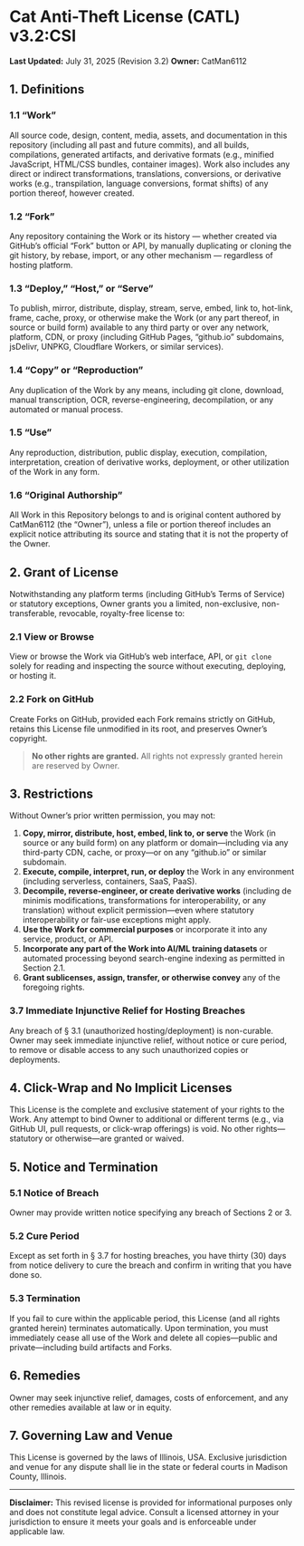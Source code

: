 # Cat Anti-Theft License (CATL) v3.2:CSI
**Last Updated:** July 31, 2025 (Revision 3.2)
**Owner:** CatMan6112

## 1. Definitions

### 1.1 “Work”
All source code, design, content, media, assets, and documentation in this repository (including all past and future commits), and all builds, compilations, generated artifacts, and derivative formats (e.g., minified JavaScript, HTML/CSS bundles, container images). Work also includes any direct or indirect transformations, translations, conversions, or derivative works (e.g., transpilation, language conversions, format shifts) of any portion thereof, however created.

### 1.2 “Fork”
Any repository containing the Work or its history — whether created via GitHub’s official “Fork” button or API, by manually duplicating or cloning the git history, by rebase, import, or any other mechanism — regardless of hosting platform.

### 1.3 “Deploy,” “Host,” or “Serve”
To publish, mirror, distribute, display, stream, serve, embed, link to, hot-link, frame, cache, proxy, or otherwise make the Work (or any part thereof, in source or build form) available to any third party or over any network, platform, CDN, or proxy (including GitHub Pages, “github.io” subdomains, jsDelivr, UNPKG, Cloudflare Workers, or similar services).

### 1.4 “Copy” or “Reproduction”
Any duplication of the Work by any means, including git clone, download, manual transcription, OCR, reverse-engineering, decompilation, or any automated or manual process.

### 1.5 “Use”
Any reproduction, distribution, public display, execution, compilation, interpretation, creation of derivative works, deployment, or other utilization of the Work in any form.

### 1.6 “Original Authorship”
All Work in this Repository belongs to and is original content authored by CatMan6112 (the “Owner”), unless a file or portion thereof includes an explicit notice attributing its source and stating that it is not the property of the Owner.

## 2. Grant of License

Notwithstanding any platform terms (including GitHub’s Terms of Service) or statutory exceptions, Owner grants you a limited, non-exclusive, non-transferable, revocable, royalty-free license to:

### 2.1 View or Browse  
View or browse the Work via GitHub’s web interface, API, or `git clone` solely for reading and inspecting the source without executing, deploying, or hosting it.

### 2.2 Fork on GitHub  
Create Forks on GitHub, provided each Fork remains strictly on GitHub, retains this License file unmodified in its root, and preserves Owner’s copyright.

> **No other rights are granted.** All rights not expressly granted herein are reserved by Owner.

## 3. Restrictions

Without Owner’s prior written permission, you may not:

1. **Copy, mirror, distribute, host, embed, link to, or serve** the Work (in source or any build form) on any platform or domain—including via any third-party CDN, cache, or proxy—or on any “github.io” or similar subdomain.  
2. **Execute, compile, interpret, run, or deploy** the Work in any environment (including serverless, containers, SaaS, PaaS).  
3. **Decompile, reverse-engineer, or create derivative works** (including de minimis modifications, transformations for interoperability, or any translation) without explicit permission—even where statutory interoperability or fair-use exceptions might apply.  
4. **Use the Work for commercial purposes** or incorporate it into any service, product, or API.  
5. **Incorporate any part of the Work into AI/ML training datasets** or automated processing beyond search-engine indexing as permitted in Section 2.1.  
6. **Grant sublicenses, assign, transfer, or otherwise convey** any of the foregoing rights.

### 3.7 Immediate Injunctive Relief for Hosting Breaches  
Any breach of § 3.1 (unauthorized hosting/deployment) is non-curable. Owner may seek immediate injunctive relief, without notice or cure period, to remove or disable access to any such unauthorized copies or deployments.

## 4. Click-Wrap and No Implicit Licenses

This License is the complete and exclusive statement of your rights to the Work. Any attempt to bind Owner to additional or different terms (e.g., via GitHub UI, pull requests, or click-wrap offerings) is void. No other rights—statutory or otherwise—are granted or waived.

## 5. Notice and Termination

### 5.1 Notice of Breach  
Owner may provide written notice specifying any breach of Sections 2 or 3.

### 5.2 Cure Period  
Except as set forth in § 3.7 for hosting breaches, you have thirty (30) days from notice delivery to cure the breach and confirm in writing that you have done so.

### 5.3 Termination  
If you fail to cure within the applicable period, this License (and all rights granted herein) terminates automatically. Upon termination, you must immediately cease all use of the Work and delete all copies—public and private—including build artifacts and Forks.

## 6. Remedies

Owner may seek injunctive relief, damages, costs of enforcement, and any other remedies available at law or in equity.

## 7. Governing Law and Venue

This License is governed by the laws of Illinois, USA. Exclusive jurisdiction and venue for any dispute shall lie in the state or federal courts in Madison County, Illinois.

---

**Disclaimer:** This revised license is provided for informational purposes only and does not constitute legal advice. Consult a licensed attorney in your jurisdiction to ensure it meets your goals and is enforceable under applicable law.
